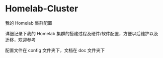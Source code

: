 # Homelab-Cluster
我的 Homelab 集群配置

详细记录下我的 Homelab 集群的搭建过程及硬件/软件配置，方便以后维护以及迁移，欢迎参考  

配置文件在 config 文件夹下，文档在 doc 文件夹下